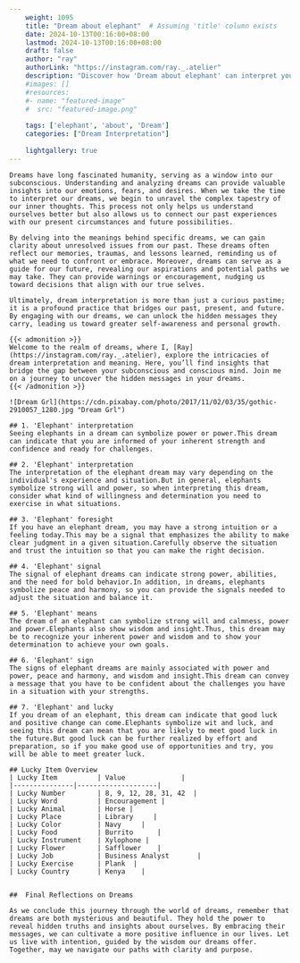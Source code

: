 ```yaml
---
    weight: 1095
    title: "Dream about elephant"  # Assuming 'title' column exists
    date: 2024-10-13T00:16:00+08:00
    lastmod: 2024-10-13T00:16:00+08:00
    draft: false
    author: "ray"
    authorLink: "https://instagram.com/ray._.atelier"
    description: "Discover how 'Dream about elephant' can interpret your future and uncover its significant meanings in your life."
    #images: []
    #resources:
    #- name: "featured-image"
    #  src: "featured-image.png"
    
    tags: ['elephant', 'about', 'Dream']
    categories: ["Dream Interpretation"]
    
    lightgallery: true
---
```

    
    Dreams have long fascinated humanity, serving as a window into our subconscious. Understanding and analyzing dreams can provide valuable insights into our emotions, fears, and desires. When we take the time to interpret our dreams, we begin to unravel the complex tapestry of our inner thoughts. This process not only helps us understand ourselves better but also allows us to connect our past experiences with our present circumstances and future possibilities.
    
    By delving into the meanings behind specific dreams, we can gain clarity about unresolved issues from our past. These dreams often reflect our memories, traumas, and lessons learned, reminding us of what we need to confront or embrace. Moreover, dreams can serve as a guide for our future, revealing our aspirations and potential paths we may take. They can provide warnings or encouragement, nudging us toward decisions that align with our true selves.
    
    Ultimately, dream interpretation is more than just a curious pastime; it is a profound practice that bridges our past, present, and future. By engaging with our dreams, we can unlock the hidden messages they carry, leading us toward greater self-awareness and personal growth.
    
    {{< admonition >}}
    Welcome to the realm of dreams, where I, [Ray](https://instagram.com/ray._.atelier), explore the intricacies of dream interpretation and meaning. Here, you’ll find insights that bridge the gap between your subconscious and conscious mind. Join me on a journey to uncover the hidden messages in your dreams.
    {{< /admonition >}}
    
    ![Dream Grl](https://cdn.pixabay.com/photo/2017/11/02/03/35/gothic-2910057_1280.jpg "Dream Grl")
    
    ## 1. 'Elephant' interpretation
    Seeing elephants in a dream can symbolize power or power.This dream can indicate that you are informed of your inherent strength and confidence and ready for challenges.
    
    ## 2. 'Elephant' interpretation
    The interpretation of the elephant dream may vary depending on the individual's experience and situation.But in general, elephants symbolize strong will and power, so when interpreting this dream, consider what kind of willingness and determination you need to exercise in what situations.
    
    ## 3. 'Elephant' foresight
    If you have an elephant dream, you may have a strong intuition or a feeling today.This may be a signal that emphasizes the ability to make clear judgment in a given situation.Carefully observe the situation and trust the intuition so that you can make the right decision.
    
    ## 4. 'Elephant' signal
    The signal of elephant dreams can indicate strong power, abilities, and the need for bold behavior.In addition, in dreams, elephants symbolize peace and harmony, so you can provide the signals needed to adjust the situation and balance it.
    
    ## 5. 'Elephant' means
    The dream of an elephant can symbolize strong will and calmness, power and power.Elephants also show wisdom and insight.Thus, this dream may be to recognize your inherent power and wisdom and to show your determination to achieve your own goals.
    
    ## 6. 'Elephant' sign
    The signs of elephant dreams are mainly associated with power and power, peace and harmony, and wisdom and insight.This dream can convey a message that you have to be confident about the challenges you have in a situation with your strengths.
    
    ## 7. 'Elephant' and lucky
    If you dream of an elephant, this dream can indicate that good luck and positive change can come.Elephants symbolize wit and luck, and seeing this dream can mean that you are likely to meet good luck in the future.But good luck can be further realized by effort and preparation, so if you make good use of opportunities and try, you will be able to meet greater luck.
    
    ## Lucky Item Overview
    | Lucky Item          | Value              |
    |---------------|--------------------|
    | Lucky Number        | 8, 9, 12, 28, 31, 42  |
    | Lucky Word          | Encouragement |
    | Lucky Animal        | Horse |
    | Lucky Place         | Library     |
    | Lucky Color         | Navy     |
    | Lucky Food          | Burrito      |
    | Lucky Instrument    | Xylophone |
    | Lucky Flower        | Safflower    |
    | Lucky Job           | Business Analyst       |
    | Lucky Exercise      | Plank  |
    | Lucky Country       | Kenya    |
    
    
    ##  Final Reflections on Dreams
    
    As we conclude this journey through the world of dreams, remember that dreams are both mysterious and beautiful. They hold the power to reveal hidden truths and insights about ourselves. By embracing their messages, we can cultivate a more positive influence in our lives. Let us live with intention, guided by the wisdom our dreams offer. Together, may we navigate our paths with clarity and purpose.
    